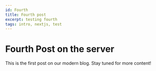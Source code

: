 ```yaml
---
id: Fourth
title: Fourth post
excerpt: testing fourth
tags: intro, nextjs, test
---
```


# Fourth Post on the server

This is the first post on our modern blog. Stay tuned for more content!
